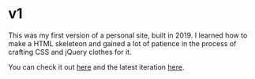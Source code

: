 # v1

This was my first version of a personal site, built in 2019. I learned how to make a HTML skeleteon and gained a lot of patience in the process of crafting CSS and jQuery clothes for it. 

You can check it out [here](https://shinelikastar.github.io/v1) and the latest iteration [here](https://shinelikastar.github.io).
